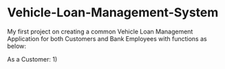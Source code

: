 # Vehicle-Loan-Management-System

My first project on creating a common Vehicle Loan Management Application for both Customers and Bank Employees with functions as below:

As a Customer:
1)  

